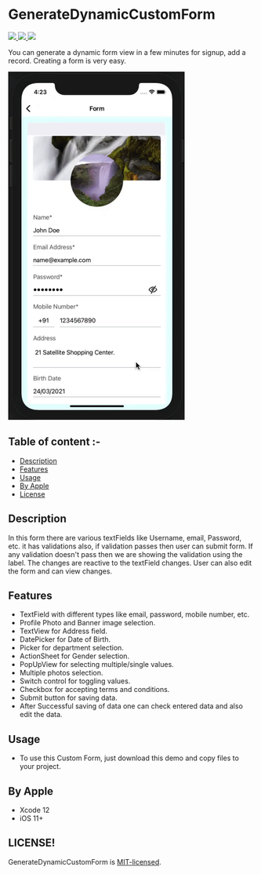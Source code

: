 # GenerateDynamicCustomForm

<a href="https://docs.swift.org/swift-book/" style="pointer-events: stroke;" target="_blank">
<img src="https://img.shields.io/badge/swift-5.0-yellowgreen">
</a>
<a href="#" style="pointer-events: stroke;" target="_blank">
<img src="https://img.shields.io/badge/platform-iOS-red">
</a>
<a href="https://github.com/ashishpatelmi/GenerateDynamicCustomForm/blob/main/LICENSE" style="pointer-events: stroke;" target="_blank">
<img src="https://img.shields.io/badge/licence-MIT.-orange">
</a>

You can generate a dynamic form view in a few minutes for signup, add a record. Creating a form is very easy.

![video](/Media/form.gif)

## Table of content :-

- [Description](#description)
- [Features](#features)
- [Usage](#usage)
- [By Apple](#by-apple)
- [License](#license)
    
## Description

In this form there are various textFields like Username, email, Password, etc. it has validations also, if validation passes then user can submit form. If any validation doesn't pass then we are showing the validation using the label. The changes are reactive to the textField changes. User can also edit the form and can view changes.

## Features

- TextField with different types like email, password, mobile number, etc.
- Profile Photo and Banner image selection.
- TextView for Address field.
- DatePicker for Date of Birth.
- Picker for department selection.
- ActionSheet for Gender selection.
- PopUpView for selecting multiple/single values.
- Multiple photos selection.
- Switch control for toggling values.
- Checkbox for accepting terms and conditions.
- Submit button for saving data.
- After Successful saving of data one can check entered data and also edit the data.

## Usage

- To use this Custom Form, just download this demo and copy files to your project.

## By Apple 

- Xcode 12
- iOS 11+

## LICENSE!

GenerateDynamicCustomForm is [MIT-licensed](/LICENSE).
